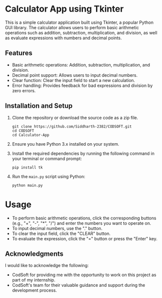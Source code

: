 # Calculator App using Tkinter

This is a simple calculator application built using Tkinter, a popular Python GUI library. The calculator allows users to perform basic arithmetic operations such as addition, subtraction, multiplication, and division, as well as evaluate expressions with numbers and decimal points.

## Features

- Basic arithmetic operations: Addition, subtraction, multiplication, and division.
- Decimal point support: Allows users to input decimal numbers.
- Clear function: Clear the input field to start a new calculation.
- Error handling: Provides feedback for bad expressions and division by zero errors.

## Installation and Setup

1. Clone the repository or download the source code as a zip file.

       git clone https://github.com/Siddharth-2382/CODSOFT.git
       cd CODSOFT
       cd Calculator-App
2. Ensure you have Python 3.x installed on your system.

3. Install the required dependencies by running the following command in your terminal or command prompt:

       pip install tk

4. Run the `main.py` script using Python:

       python main.py

# Usage

- To perform basic arithmetic operations, click the corresponding buttons (e.g., "+", "-", "*", "/") and enter the numbers you want to operate on.
- To input decimal numbers, use the "." button.
- To clear the input field, click the "CLEAR" button.
- To evaluate the expression, click the "=" button or press the "Enter" key.

## Acknowledgments

I would like to acknowledge the following:

- CodSoft for providing me with the opportunity to work on this project as part of my internship.
- CodSoft's team for their valuable guidance and support during the development process.
